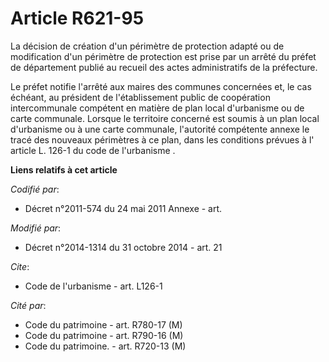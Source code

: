 # Article R621-95

La décision de création d'un périmètre de protection adapté ou de modification d'un périmètre de protection est prise par un
arrêté du préfet de département publié au recueil des actes administratifs de la préfecture. 

Le préfet notifie l'arrêté aux maires des communes concernées et, le cas échéant, au président de l'établissement public de
coopération intercommunale compétent en matière de plan local d'urbanisme ou de carte communale. Lorsque le territoire
concerné est soumis à un plan local d'urbanisme ou à une carte communale, l'autorité compétente annexe le tracé des nouveaux
périmètres à ce plan, dans les conditions prévues à l'
article L. 126-1 du code de l'urbanisme
.

**Liens relatifs à cet article**

_Codifié par_:

  - Décret n°2011-574 du 24 mai 2011 Annexe - art.

_Modifié par_:

  - Décret n°2014-1314 du 31 octobre 2014 - art. 21

_Cite_:

  - Code de l'urbanisme - art. L126-1

_Cité par_:

  - Code du patrimoine - art. R780-17 (M)
  - Code du patrimoine - art. R790-16 (M)
  - Code du patrimoine. - art. R720-13 (M)
